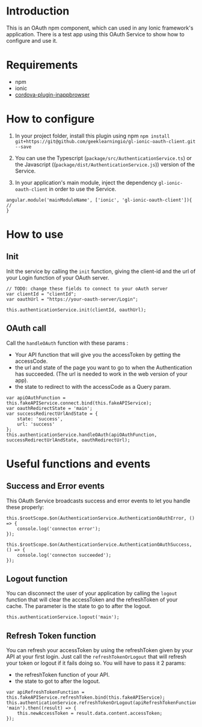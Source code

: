 # Introduction
This is an OAuth npm component, which can used in any Ionic framework's application.
There is a test app using this OAuth Service to show how to configure and use it.

# Requirements
- npm
- ionic
- [cordova-plugin-inappbrowser](https://cordova.apache.org/docs/en/latest/reference/cordova-plugin-inappbrowser/)

# How to configure
1) In your project folder, install this plugin using npm
`npm install git+https://git@github.com/geeklearningio/gl-ionic-oauth-client.git --save`

2) You can use the Typescript (`package/src/AuthenticationService.ts`) or the Javascript ((`package/dist/AuthenticationService.js`)) version of the Service.

3) In your application's main module, inject the dependency `gl-ionic-oauth-client` in order to use the Service.
```
angular.module('mainModuleName', ['ionic', 'gl-ionic-oauth-client']){
//
}
```

# How to use

## Init
Init the service by calling the `init` function, giving the client-id and the url of your Login function of your OAuth server.
```
// TODO: change these fields to connect to your oAuth server
var clientId = "clientId";
var oauthUrl = "https://your-oauth-server/Login";

this.authenticationService.init(clientId, oauthUrl);
```
## OAuth call
Call the `handleOAuth` function with these params :
- Your API function that will give you the accessToken by getting the accessCode.
- the url and state of the page you want to go to when the Authentication has succeeded. (The url is needed to work in the web version of your app).
- the state to redirect to with the accessCode as a Query param.
````
var apiOAuthFunction = this.fakeAPIService.connect.bind(this.fakeAPIService);
var oauthRedirectState = 'main';
var successRedirectUrlAndState = {
    state: 'success',
    url: 'success'
};
this.authenticationService.handleOAuth(apiOAuthFunction, successRedirectUrlAndState, oauthRedirectUrl);
````

# Useful functions and events

## Success and Error events
This OAuth Service broadcasts success and error events to let you handle these properly:
```
this.$rootScope.$on(AuthenticationService.AuthenticationOAuthError, () => {
    console.log('connecton error');
});
```
```
this.$rootScope.$on(AuthenticationService.AuthenticationOAuthSuccess, () => {
    console.log('connecton succeeded');
});
```

## Logout function
You can disconnect the user of your application by calling the `logout` function that will clear the accessToken and the refreshToken of your cache. The parameter is the state to go to after the logout.
```
this.authenticationService.logout('main');
```

## Refresh Token function
You can refresh your accessToken by using the refreshToken given by your API at your first login. Just call the `refreshTokenOrLogout` that will refresh your token or logout if it fails doing so. You will have to pass it 2 params:
- the refreshToken function of your API.
- the state to got to after the logout.
```
var apiRefreshTokenFunction = this.fakeAPIService.refreshToken.bind(this.fakeAPIService);
this.authenticationService.refreshTokenOrLogout(apiRefreshTokenFunction, 'main').then((result) => {
    this.newAccessToken = result.data.content.accessToken;
});
```










